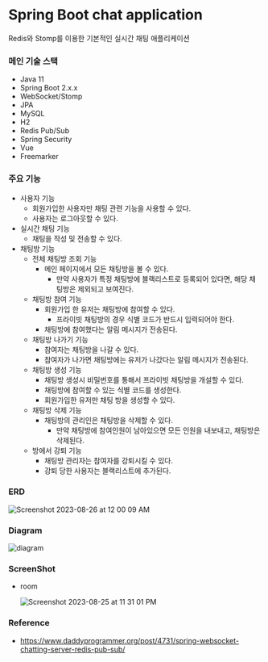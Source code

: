 # Spring Boot chat application

Redis와 Stomp를 이용한 기본적인 실시간 채팅 애플리케이션

### 메인 기술 스택

- Java 11
- Spring Boot 2.x.x
- WebSocket/Stomp
- JPA
- MySQL
- H2
- Redis Pub/Sub
- Spring Security
- Vue
- Freemarker

### 주요 기능

- 사용자 기능
    - 회원가입한 사용자만 채팅 관련 기능을 사용할 수 있다.
    - 사용자는 로그아웃할 수 있다. 
- 실시간 채팅 기능
    - 채팅을 작성 및 전송할 수 있다.
- 채팅방 기능
    - 전체 채팅방 조회 기능
        - 메인 페이지에서 모든 채팅방을 볼 수 있다.
          - 만약 사용자가 특정 채팅방에 블랙리스트로 등록되어 있다면, 해당 채팅방은 제외되고 보여진다.
    - 채팅방 참여 기능
        - 회원가입 한 유저는 채팅방에 참여할 수 있다.
            - 프라이빗 채팅방의 경우 식별 코드가 반드시 입력되어야 한다.
        - 채팅방에 참여했다는 알림 메시지가 전송된다.
    - 채팅방 나가기 기능
        - 참여자는 채팅방을 나갈 수 있다.
        - 참여자가 나가면 채팅방에는 유저가 나갔다는 알림 메시지가 전송된다.
    - 채팅방 생성 기능
        - 채팅방 생성시 비밀번호를 통해서 프라이빗 채팅방을 개설할 수 있다.
        - 채팅방에 참여할 수 있는 식별 코드를 생성한다.
        - 회원가입한 유저만 채팅 방을 생성할 수 있다.
    - 채팅방 삭제 기능
        - 채팅방의 관리인은 채팅방을 삭제할 수 있다.
            - 만약 채팅방에 참여인원이 남아있으면 모든 인원을 내보내고, 채팅방은 삭제된다.
    - 방에서 강퇴 기능
        - 채팅방 관리자는 참여자를 강퇴시킬 수 있다.
        - 강퇴 당한 사용자는 블랙리스트에 추가된다.

### ERD

![Screenshot 2023-08-26 at 12 00 09 AM](https://github.com/DevFrog92/spring-boot-chat-application/assets/82052272/7ff83cda-5614-4d76-9a09-e23ef44e9133)

### Diagram

![diagram](https://github.com/DevFrog92/spring-boot-chat-application/assets/82052272/a431d40f-b4d2-4dcf-bb7d-c7d2207671af)


### ScreenShot

- room
  
  ![Screenshot 2023-08-25 at 11 31 01 PM](https://github.com/DevFrog92/spring-boot-chat-application/assets/82052272/26ab5051-15a9-4808-95d8-8b0b0d63aadf)


### Reference
- https://www.daddyprogrammer.org/post/4731/spring-websocket-chatting-server-redis-pub-sub/
